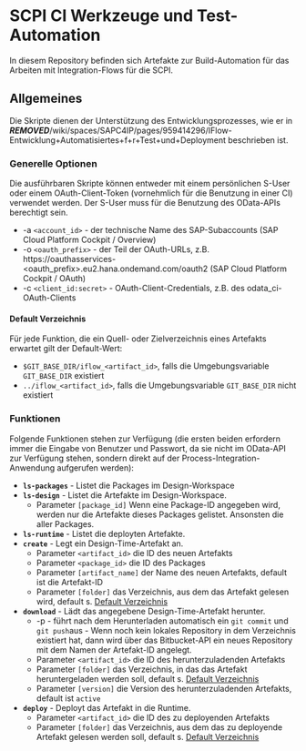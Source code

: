 # SCPI CI Werkzeuge und Test-Automation
In diesem Repository befinden sich Artefakte zur Build-Automation für  das Arbeiten mit Integration-Flows für die SCPI.

## Allgemeines
Die Skripte dienen der Unterstützung des Entwicklungsprozesses, wie er in
***REMOVED***/wiki/spaces/SAPC4IP/pages/959414296/IFlow-Entwicklung+Automatisiertes+f+r+Test+und+Deployment beschrieben ist.

### Generelle Optionen
Die ausführbaren Skripte können entweder mit einem persönlichen S-User oder einem OAuth-Client-Token (vornehmlich
für die Benutzung in einer CI) verwendet werden. Der S-User muss für die Benutzung des OData-APIs berechtigt sein.

* -a `<account_id>` - der technische Name des SAP-Subaccounts (SAP Cloud Platform Cockpit / Overview)
* -o `<oauth_prefix>` - der Teil der OAuth-URLs, z.B. https://oauthasservices-<oauth_prefix>.eu2.hana.ondemand.com/oauth2 (SAP Cloud Platform Cockpit / OAuth)
* -c `<client_id:secret>` - OAuth-Client-Credentials, z.B. des odata_ci-OAuth-Clients

#### Default Verzeichnis
Für jede Funktion, die ein Quell- oder Zielverzeichnis eines Artefakts erwartet gilt der Default-Wert:

* `$GIT_BASE_DIR/iflow_<artifact_id>`, falls die Umgebungsvariable `GIT_BASE_DIR` existiert
* `../iflow_<artifact_id>`, falls die Umgebungsvariable `GIT_BASE_DIR` nicht existiert

### Funktionen
Folgende Funktionen stehen zur Verfügung (die ersten beiden erfordern immer die Eingabe von Benutzer und Passwort,
da sie nicht im OData-API zur Verfügung stehen, sondern direkt auf der Process-Integration-Anwendung aufgerufen werden):

* **`ls-packages`** - Listet die Packages im Design-Workspace
* **`ls-design`** - Listet die Artefakte im Design-Workspace.
    * Parameter `[package_id]` Wenn eine Package-ID angegeben wird, werden nur die Artefakte dieses Packages gelistet. Ansonsten
      die aller Packages.
* **`ls-runtime`** - Listet die deployten Artefakte.
* **`create`** - Legt ein Design-Time-Artefakt an.
    * Parameter `<artifact_id>` die ID des neuen Artefakts
    * Parameter `<package_id>` die ID des Packages
    * Parameter `[artifact_name]` der Name des neuen Artefakts, default ist die Artefakt-ID
    * Parameter `[folder]` das Verzeichnis, aus dem das Artefakt gelesen wird, default s. [Default Verzeichnis](#default-verzeichnis)
* **`download`** - Lädt das angegebene Design-Time-Artefakt herunter.
    * -p - führt nach dem Herunterladen automatisch ein `git commit` und `git push`aus - Wenn noch kein lokales Repository in dem Verzeichnis existiert hat,
      dann wird über das Bitbucket-API ein neues Repository mit dem Namen der Artefakt-ID angelegt.
    * Parameter `<artifact_id>` die ID des herunterzuladenden Artefakts
    * Parameter `[folder]` das Verzeichnis, in das das Artefakt heruntergeladen werden soll, default s. [Default Verzeichnis](#default-verzeichnis)
    * Parameter `[version]` die Version des herunterzuladenden Artefakts, default ist `active`
* **`deploy`** - Deployt das Artefakt in die Runtime.
    * Parameter `<artifact_id>` die ID des zu deployenden Artefakts
    * Parameter `[folder]` das Verzeichnis, aus dem das zu deployende Artefakt gelesen werden soll, default s. [Default Verzeichnis](#default-verzeichnis)
